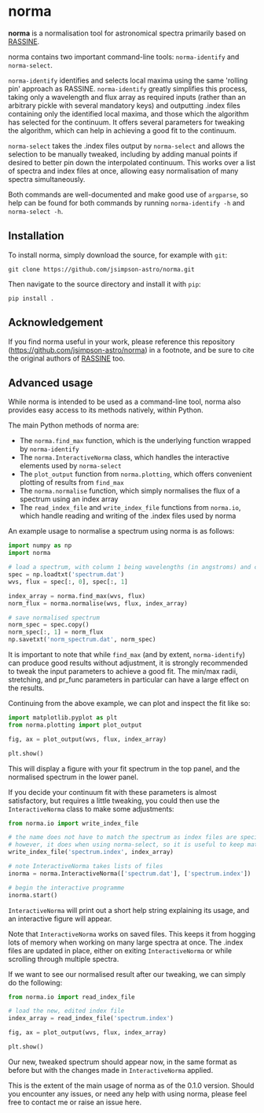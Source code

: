 # norma

**norma** is a normalisation tool for astronomical spectra primarily based on [RASSINE](https://github.com/MichaelCretignier/Rassine_public).

norma contains two important command-line tools: `norma-identify` and `norma-select`.

`norma-identify` identifies and selects local maxima using the same 'rolling pin' approach as RASSINE. 
`norma-identify` greatly simplifies this process, taking only a wavelength and flux array as required inputs (rather than an arbitrary pickle with several mandatory keys) and outputting .index files containing only the identified local maxima, and those which the algorithm has selected for the continuum.
It offers several parameters for tweaking the algorithm, which can help in achieving a good fit to the continuum.

`norma-select` takes the .index files output by `norma-select` and allows the selection to be manually tweaked, including by adding manual points if desired to better pin down the interpolated continuum. This works over a list of spectra and index files at once, allowing easy normalisation of many spectra simultaneously.

Both commands are well-documented and make good use of `argparse`, so help can be found for both commands by running `norma-identify -h` and `norma-select -h`.

## Installation

To install norma, simply download the source, for example with `git`:

```
git clone https://github.com/jsimpson-astro/norma.git
```

Then navigate to the source directory and install it with `pip`:

```
pip install .
```
## Acknowledgement

If you find norma useful in your work, please reference this repository (https://github.com/jsimpson-astro/norma) in a footnote, and be sure to cite the original authors of [RASSINE](https://github.com/MichaelCretignier/Rassine_public) too.

## Advanced usage

While norma is intended to be used as a command-line tool, norma also provides easy access to its methods natively, within Python.

The main Python methods of norma are:

- The `norma.find_max` function, which is the underlying function wrapped by `norma-identify`
- The `norma.InteractiveNorma` class, which handles the interactive elements used by `norma-select`
- The `plot_output` function from `norma.plotting`, which offers convenient plotting of results from `find_max`
- The `norma.normalise` function, which simply normalises the flux of a spectrum using an index array
- The `read_index_file` and `write_index_file` functions from `norma.io`, which handle reading and writing of the .index files used by norma

An example usage to normalise a spectrum using norma is as follows:

```py
import numpy as np
import norma

# load a spectrum, with column 1 being wavelengths (in angstroms) and column 2 being fluxes
spec = np.loadtxt('spectrum.dat')
wvs, flux = spec[:, 0], spec[:, 1]

index_array = norma.find_max(wvs, flux)
norm_flux = norma.normalise(wvs, flux, index_array)

# save normalised spectrum
norm_spec = spec.copy()
norm_spec[:, 1] = norm_flux
np.savetxt('norm_spectrum.dat', norm_spec)

```

It is important to note that while `find_max` (and by extent, `norma-identify`) can produce good results without adjustment, 
it is strongly recommended to tweak the input parameters to achieve a good fit. 
The min/max radii, stretching, and pr_func parameters in particular can have a large effect on the results.

Continuing from the above example, we can plot and inspect the fit like so:

```py
import matplotlib.pyplot as plt
from norma.plotting import plot_output

fig, ax = plot_output(wvs, flux, index_array)

plt.show()

```

This will display a figure with your fit spectrum in the top panel, and the normalised spectrum in the lower panel.

If you decide your continuum fit with these parameters is almost satisfactory, but requires a little tweaking, you could then use the `InteractiveNorma` class to make some adjustments:

```py
from norma.io import write_index_file

# the name does not have to match the spectrum as index files are specified explicitly to InteractiveNorma
# however, it does when using norma-select, so it is useful to keep matching names
write_index_file('spectrum.index', index_array)

# note InteractiveNorma takes lists of files
inorma = norma.InteractiveNorma(['spectrum.dat'], ['spectrum.index'])

# begin the interactive programme
inorma.start()

```
`InteractiveNorma` will print out a short help string explaining its usage, and an interactive figure will appear.

Note that `InteractiveNorma` works on saved files. This keeps it from hogging lots of memory when working on many large spectra at once.
The .index files are updated in place, either on exiting `InteractiveNorma` or while scrolling through multiple spectra.

If we want to see our normalised result after our tweaking, we can simply do the following:

```py
from norma.io import read_index_file

# load the new, edited index file
index_array = read_index_file('spectrum.index')

fig, ax = plot_output(wvs, flux, index_array)

plt.show()

```
Our new, tweaked spectrum should appear now, in the same format as before but with the changes made in `InteractiveNorma` applied.

This is the extent of the main usage of norma as of the 0.1.0 version.
Should you encounter any issues, or need any help with using norma, please feel free to contact me or raise an issue here.






